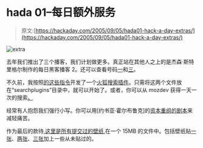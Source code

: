 # hada 01–每日额外服务

> 原文:[https://hackaday.com/2005/09/05/hada01-hack-a-day-extras/](https://hackaday.com/2005/09/05/hada01-hack-a-day-extras/)

![extra](../Images/abf78be2633a10f73cc16f70bc395883.png)

去年我们推出了三个播客，我们计划做更多。真正站在其他人之上的是杰森·斯特里格尔制作的每日黑客播客 2。还可以查看号码[一](http://media.weblogsinc.com/common/videos/podcasts/hackaday/hackaday_pod01.mp3)和[三](http://media.weblogsinc.com/common/videos/podcasts/hackaday/podcast_03.mp3)。

不久前，我按照[的这些指令](http://hacks.oreilly.com/pub/h/3033)开发了一个[火狐搜索插件](http://media.weblogsinc.com/common/videos/barb/hackaday/hackaday.zip)。只需将这两个文件放在“searchplugins”目录中，就可以开始了。或者，你可以从 mozdev 获得一天一次的搜索[。](http://mycroft.mozdev.org/download.html?name=hackaday&submitform=Find+search+plugins)

经常有人抱怨我们强行小写。你可以用[约书亚·霍尔布鲁克]的[资本重组的剧本](http://www.hackaday.com/entry/1234000707043344/#c243945)来减轻痛苦。

作为最后的款待,[这里是所有提交过的壁纸,](http://www.hackaday.com/common/videos/hackaday/HADWallpaper.zip)在一个 15MB 的文件中。包括壁纸贴[一张](http://www.hackaday.com/entry/1234000540046234/)、[两张](http://www.hackaday.com/entry/1234000960047832/)、[三张](http://www.hackaday.com/entry/1234000960049742/)加上一些从未贴过的。